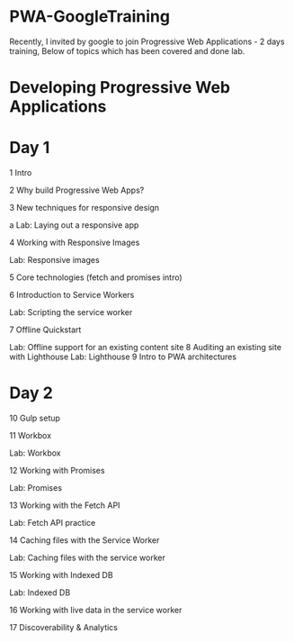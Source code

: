 # PWA-GoogleTraining
Recently, I invited by google to join Progressive Web Applications - 2 days training, Below of topics which has been covered and done lab. 

# Developing Progressive Web Applications

# Day 1

1 Intro

2 Why build Progressive Web Apps?

3 New techniques for responsive design

  a Lab: Laying out a responsive app

4 Working with Responsive Images

  Lab: Responsive images

5 Core technologies (fetch and promises intro)

6 Introduction to Service Workers

  Lab: Scripting the service worker

7 Offline Quickstart

  Lab: Offline support for an existing content site
8 Auditing an existing site with Lighthouse
  Lab: Lighthouse
9 Intro to PWA architectures

# Day 2

10 Gulp setup

11 Workbox
  
  Lab: Workbox

12 Working with Promises
  
  Lab: Promises

13 Working with the Fetch API

  Lab: Fetch API practice

14 Caching files with the Service Worker

  Lab: Caching files with the service worker

15 Working with Indexed DB
  
  Lab: Indexed DB

16 Working with live data in the service worker

17 Discoverability & Analytics

